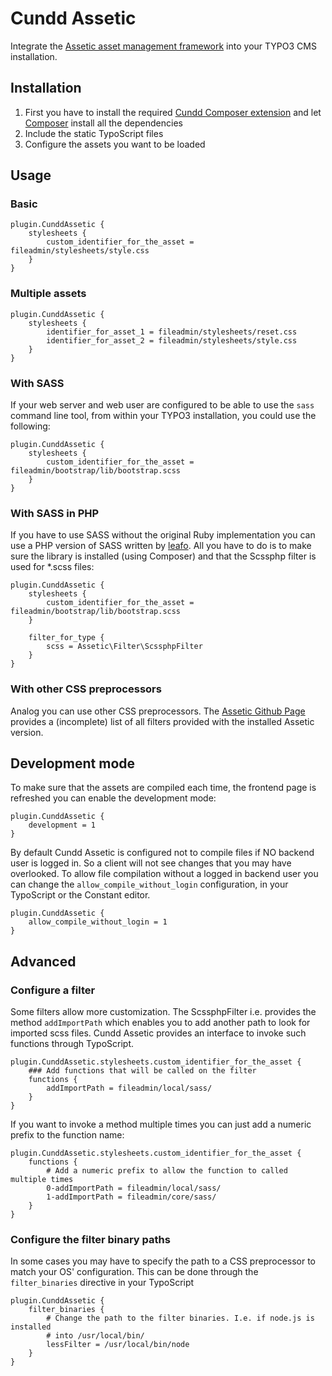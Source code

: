 Cundd Assetic
=============

Integrate the [Assetic asset management framework](https://github.com/kriswallsmith/assetic) into your TYPO3 CMS installation.


Installation
------------

1. First you have to install the required [Cundd Composer extension](https://github.com/cundd/CunddComposer) and let [Composer](http://getcomposer.org/) install all the dependencies
2. Include the static TypoScript files
3. Configure the assets you want to be loaded


Usage
-----

### Basic

    plugin.CunddAssetic {
        stylesheets {
            custom_identifier_for_the_asset = fileadmin/stylesheets/style.css
        }
    }


### Multiple assets

    plugin.CunddAssetic {
        stylesheets {
            identifier_for_asset_1 = fileadmin/stylesheets/reset.css
            identifier_for_asset_2 = fileadmin/stylesheets/style.css
        }
    }


### With SASS

If your web server and web user are configured to be able to use the `sass` command line tool, from within your TYPO3 installation, you could use the following:

    plugin.CunddAssetic {
        stylesheets {
            custom_identifier_for_the_asset = fileadmin/bootstrap/lib/bootstrap.scss
        }
    }


### With SASS in PHP

If you have to use SASS without the original Ruby implementation you can use a PHP version of SASS written by [leafo](http://leafo.net/scssphp/). All you have to do is to make sure the library is installed (using Composer) and that the Scssphp filter is used for *.scss files:

    plugin.CunddAssetic {
        stylesheets {
            custom_identifier_for_the_asset = fileadmin/bootstrap/lib/bootstrap.scss
        }

        filter_for_type {
            scss = Assetic\Filter\ScssphpFilter
        }
    }


### With other CSS preprocessors

Analog you can use other CSS preprocessors. The [Assetic Github Page](https://github.com/kriswallsmith/assetic#filters) provides a (incomplete) list of all filters provided with the installed Assetic version.


Development mode
----------------

To make sure that the assets are compiled each time, the frontend page is refreshed you can enable the development mode:

    plugin.CunddAssetic {
    	development = 1
    }

By default Cundd Assetic is configured not to compile files if NO backend user is logged in. So a client will not see changes that you may have overlooked. To allow file compilation without a logged in backend user you can change the `allow_compile_without_login` configuration, in your TypoScript or the Constant editor.

    plugin.CunddAssetic {
        allow_compile_without_login = 1
    }


Advanced
--------

### Configure a filter

Some filters allow more customization. The ScssphpFilter i.e. provides the method `addImportPath` which enables you to add another path to look for imported scss files. Cundd Assetic provides an interface to invoke such functions through TypoScript.

    plugin.CunddAssetic.stylesheets.custom_identifier_for_the_asset {
        ### Add functions that will be called on the filter
        functions {
            addImportPath = fileadmin/local/sass/
        }
    }

If you want to invoke a method multiple times you can just add a numeric prefix to the function name:

    plugin.CunddAssetic.stylesheets.custom_identifier_for_the_asset {
        functions {
            # Add a numeric prefix to allow the function to called multiple times
            0-addImportPath = fileadmin/local/sass/
            1-addImportPath = fileadmin/core/sass/
        }
    }


### Configure the filter binary paths

In some cases you may have to specify the path to a CSS preprocessor to match your OS' configuration. This can be done through the `filter_binaries` directive in your TypoScript

    plugin.CunddAssetic {
        filter_binaries {
	    	# Change the path to the filter binaries. I.e. if node.js is installed
	    	# into /usr/local/bin/
    		lessFilter = /usr/local/bin/node
	    }
    }

